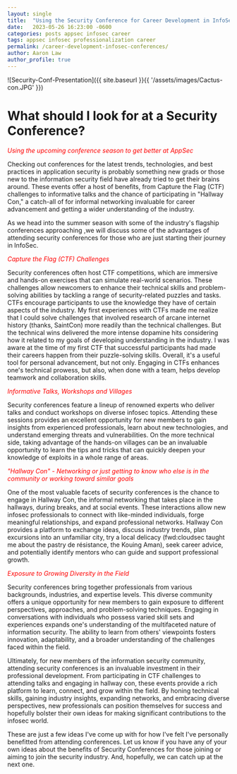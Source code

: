 ```yaml
---
layout: single
title:  "Using the Security Conference for Career Development in InfoSec"
date:   2023-05-26 16:23:00 -0600
categories: posts appsec infosec career
tags: appsec infosec professionalization career
permalink: /career-development-infosec-conferences/
author: Aaron Law
author_profile: true
---
```


![Security-Conf-Presentation]({{ site.baseurl }}{{ '/assets/images/Cactus-con.JPG' }})

# What should I look for at a Security Conference? 
_<span style="color:red">Using the upcoming conference season to get better at AppSec</span>_

Checking out conferences for the latest trends, technologies, and best practices in application security is probably something new grads or those new to the information security field have already tried to get their brains around.  These events offer a host of benefits, from Capture the Flag (CTF) challenges to informative talks and the chance of participating in "Hallway Con," a catch-all of for informal networking invaluable for career advancement and getting a wider understanding of the industry. 

As we head into the summer season with some of the industry's flagship conferences approaching ,we will discuss some of the advantages of attending security conferences for those who are just starting their journey in InfoSec.

_<span style="color:red">Capture the Flag (CTF) Challenges</span>_

Security conferences often host CTF competitions, which are immersive and hands-on exercises that can simulate real-world scenarios. These challenges allow newcomers to enhance their technical skills and problem-solving abilities by tackling a range of security-related puzzles and tasks. CTFs encourage participants to use the knowledge they have of certain aspects of the industry. My first experiences with CTFs made me realize that I could solve challenges that involved research of arcane internet history (thanks, SaintCon) more readily than the technical challenges. But the technical wins delivered the more intense dopamine hits considering how it related to my goals of developing understanding in the industry. I was aware at the time of my first CTF that successful participants had made their careers happen from their puzzle-solving skills. Overall, it's a useful tool for personal advancement, but not only. Engaging in CTFs enhances one's technical prowess, but also, when done with a team, helps develop teamwork and collaboration skills.

_<span style="color:red">Informative Talks, Workshops and Villages</span>_

Security conferences feature a lineup of renowned experts who 
deliver talks and conduct workshops on diverse infosec topics. Attending these sessions provides an excellent opportunity for new members to gain insights from experienced professionals, learn about new technologies, and understand emerging threats and vulnerabilities. On the more technical side, taking advantage of the hands-on villages can be an invaluable opportunity to learn the tips and tricks that can quickly deepen your knowledge of exploits in a whole range of areas.

_<span style="color:red">"Hallway Con" - Networking or just getting to know who else is in the community or working toward similar goals</span>_ 

One of the most valuable facets of security conferences is the chance to engage in Hallway Con, the informal networking that takes place in the hallways, during breaks, and at social events. These interactions allow new infosec professionals to connect with like-minded individuals, forge meaningful relationships, and expand professional networks. Hallway Con provides a platform to exchange ideas, discuss industry trends, plan excursions into an unfamiliar city, try a local delicacy (fwd:cloudsec taught me about the pastry de résistance, the Kouing Aman), seek career advice, and potentially identify mentors who can guide and support professional growth.

_<span style="color:red">Exposure to Growing Diversity in the Field</span>_

Security conferences bring together professionals from various backgrounds, industries, and expertise levels. This diverse community offers a unique opportunity for new members to gain exposure to different perspectives, approaches, and problem-solving techniques. Engaging in conversations with individuals who possess varied skill sets and experiences expands one's understanding of the multifaceted nature of information security. The ability to learn from others' viewpoints fosters innovation, adaptability, and a broader understanding of the challenges faced within the field.

Ultimately, for new members of the information security community, attending security conferences is an invaluable investment in their professional development. From participating in CTF challenges to attending talks and engaging in hallway con, these events provide a rich platform to learn, connect, and grow within the field. By honing technical skills, gaining industry insights, expanding networks, and embracing diverse perspectives, new professionals can position themselves for success and hopefully bolster their own ideas for making significant contributions to the infosec world. 

These are just a few ideas I've come up with for how I've felt I've personally benefitted from attending conferences. Let us know if you have any of your own ideas about the benefits of Security Conferences for those joining or aiming to join the security industry. And, hopefully, we can catch up at the next one.